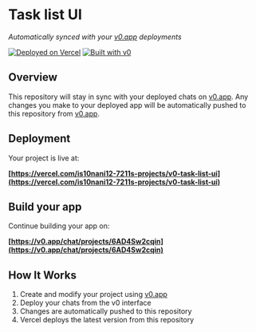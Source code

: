 # Task list UI

*Automatically synced with your [v0.app](https://v0.app) deployments*

[![Deployed on Vercel](https://img.shields.io/badge/Deployed%20on-Vercel-black?style=for-the-badge&logo=vercel)](https://vercel.com/is10nani12-7211s-projects/v0-task-list-ui)
[![Built with v0](https://img.shields.io/badge/Built%20with-v0.app-black?style=for-the-badge)](https://v0.app/chat/projects/6AD4Sw2cqin)

## Overview

This repository will stay in sync with your deployed chats on [v0.app](https://v0.app).
Any changes you make to your deployed app will be automatically pushed to this repository from [v0.app](https://v0.app).

## Deployment

Your project is live at:

**[https://vercel.com/is10nani12-7211s-projects/v0-task-list-ui](https://vercel.com/is10nani12-7211s-projects/v0-task-list-ui)**

## Build your app

Continue building your app on:

**[https://v0.app/chat/projects/6AD4Sw2cqin](https://v0.app/chat/projects/6AD4Sw2cqin)**

## How It Works

1. Create and modify your project using [v0.app](https://v0.app)
2. Deploy your chats from the v0 interface
3. Changes are automatically pushed to this repository
4. Vercel deploys the latest version from this repository
